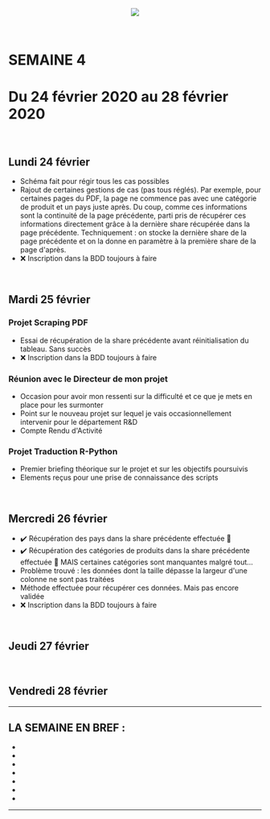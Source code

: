 <p align="center"><img src="https://zupimages.net/up/20/06/pd6r.png"></p>
<br/>

# SEMAINE 4
# Du 24 février 2020 au 28 février 2020
<br/>

## Lundi 24 février
* Schéma fait pour régir tous les cas possibles
* Rajout de certaines gestions de cas (pas tous réglés). Par exemple, pour certaines pages du PDF, la page ne commence pas avec une catégorie de produit et un pays juste après. Du coup, comme ces informations sont la continuité de la page précédente, parti pris de récupérer ces informations directement grâce à la dernière share récupérée dans la page précédente. 
Techniquement : on stocke la dernière share de la page précédente et on la donne en paramètre à la première share de la page d'après.
* :x: Inscription dans la BDD toujours à faire
<br/>

## Mardi 25 février

### Projet Scraping PDF
* Essai de récupération de la share précédente avant réinitialisation du tableau. Sans succès
* :x: Inscription dans la BDD toujours à faire

### Réunion avec le Directeur de mon projet
* Occasion pour avoir mon ressenti sur la difficulté et ce que je mets en place pour les surmonter
* Point sur le nouveau projet sur lequel je vais occasionnellement intervenir pour le département R&D
* Compte Rendu d'Activité

### Projet Traduction R-Python
* Premier briefing théorique sur le projet et sur les objectifs poursuivis
* Elements reçus pour une prise de connaissance des scripts
<br/>

## Mercredi 26 février
* :heavy_check_mark: Récupération des pays dans la share précédente effectuée :muscle:
* :heavy_check_mark: Récupération des catégories de produits dans la share précédente effectuée :muscle: MAIS certaines catégories sont manquantes malgré tout...
* Problème trouvé : les données dont la taille dépasse la largeur d'une colonne ne sont pas traitées
* Méthode effectuée pour récupérer ces données. Mais pas encore validée
* :x: Inscription dans la BDD toujours à faire
<br/>

## Jeudi 27 février

<br/>

## Vendredi 28 février




---------------------------------

**LA SEMAINE EN BREF :** 
- 
- 
- 
- 
- 
- 
- 
- 

---------------------------------

